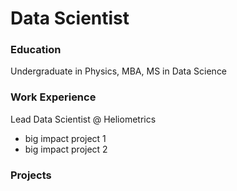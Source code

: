 # Data Scientist

### Education
Undergraduate in Physics, MBA, MS in Data Science

### Work Experience

Lead Data Scientist @ Heliometrics 
- big impact project 1
- big impact project 2

### Projects


